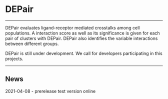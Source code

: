 # DEPair

---

DEPair evaluates ligand-receptor mediated crosstalks among cell populations. 
A interaction score as well as its significance is given for each pair of clusters with DEPair.
DEPair also identifies the variable interactions between different groups.

DEPair is still under development. We call for developers participating in this projects.

---

## News
2021-04-08 - prerelease test version online

